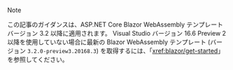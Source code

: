 > [!NOTE]
> この記事のガイダンスは、ASP.NET Core Blazor WebAssembly テンプレート バージョン 3.2 以降に適用されます。 Visual Studio バージョン 16.6 Preview 2 以降を使用していない場合に最新の Blazor WebAssembly テンプレート (バージョン `3.2.0-preview3.20168.3`) を取得するには、「<xref:blazor/get-started>」を参照してください。
